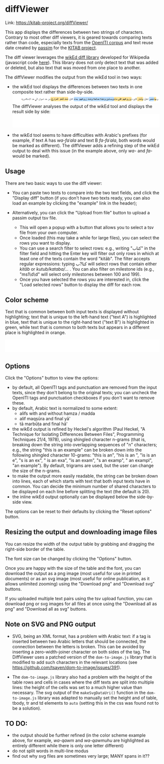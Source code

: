 # diffViewer

Link: https://kitab-project.org/diffViewer/

This app displays the differences between two strings of characters.
Contrary to most other diff viewers, it is geared towards comparing texts
rather than code, especially texts from the [OpenITI corpus](https://github.com/OpenITI)
and text reuse date created by [passim](https://github.com/dasmiq/passim) for the
[KITAB project](https://kitab-project.org).

The diff viewer leverages the [wikEd diff library](https://en.wikipedia.org/wiki/User:Cacycle/diff)
developed for Wikipedia (javascript code [here](https://en.wikipedia.org/wiki/User:Cacycle/diff.js)).
This library does not only detect text that was added or deleted, but also
text that was moved from one place to another.

The diffViewer modifies the output from the wikEd tool in two ways:

* the wikEd tool displays the differences between two texts in one
  composite text rather than side-by-side.
  ![wikEd: inline display](img/sample_text_wikEd.png)
  The diffViewer analyses the output of the wikEd tool and displays the
  result side by side:
  ![diffViewer: side-by-side display](img/sample_text_side_by_side.svg)

* the wikEd tool seems to have difficulties with Arabic's prefixes
(for example, if text A has *wa-faʿala* and text B *fa-faʿala*, both words would be
marked as different). The diffViewer adds a refining step of the wikEd
output to deal with this issue (in the example above, only *wa-* and *fa-* would
be marked).

## Usage

There are two basic ways to use the diff viewer:

* You can paste two texts to compare into the two text fields,
and click the "Display diff" button
(if you don't have two texts ready, you can also load an example by clicking
the "example" link in the header);

* Alternatively, you can click the "Upload from file" button to upload a passim
output tsv file.
  - This will open a popup with a button that allows you to select
a tsv file from your own computer.
  - Once loaded (this may take a while for large files), you can select the rows
  you want to display.
  - You can use a search filter to select rows: e.g., writing "كتاب" in the
  filter field and hitting the Enter key will filter out only rows in which at
  least one of the texts contain the word "kitāb". The filter accepts regular
  expressions: typing كتا?ب will select rows that contain either *kitāb*
  or *kutub/kataba/...* . You can also filter on milestone ids (e.g., "ms1\d\d"
  will select only milestones between 100 and 199).
  - Once you have selected the rows you are interested in, click the
  "Load selected rows" button to display the diff for each row.

## Color scheme

Text that is common between both input texts is displayed without highlighting;
text that is unique to the left-hand text ("text A") is highlighted in blue,
text that is unique to the right-hand text ("text B") is highlighted in green,
while text that is common to both texts but appears in a different place is
highlighted in orange.

![color scheme](img/color_scheme_sample.svg)

## Options

Click the "Options" button to view the options:

* by default, all OpenITI tags and punctuation are removed from the input texts,
since they don't belong to the original texts; you can uncheck the OpenITI tags
and punctuation checkboxes if you don't want to remove these.
* by default, Arabic text is normalized to some extent:
  - alifs with and without hamza / madda
  - alif maqṣūra and final yā'
  - tā marbūṭa and final hā'
* the wikEd output is refined by Heckel's algorithm (Paul Heckel, "A Technique
for Isolating Differences Between Files", Programming Techniques 21/4, 1978),
using shingled character n-grams (that is, breaking down the string into
overlapping sequences of "n" characters; e.g., the string "this is an example"
can be broken down into the following shingled character 10-grams: "this is an",
"his is an ", "is is an e", "s is an ex", " is an exa", "is an exam", "s an examp",
" an exampl", "an example"). By default, trigrams are used, but the user can
change the size of the n-grams.
* to make the output more easily readable, the string can be broken down into
lines, each of which starts with text that both input texts have in common.
You can decide the minimum number of shared characters to be displayed on each line
before splitting the text (the default is 20).
* the inline wikEd output optionally can be displayed below the side-by-side view.

The options can be reset to their defaults by clicking the "Reset options" button.

## Resizing the output and downloading image files

You can resize the width of the output table by grabbing and dragging the
right-side border of the table.

The font size can be changed by clicking the "Options" button.

Once you are happy with the size of the table and the font, you can download the
output as a png image (most useful for use in printed documents) or as an svg
image (most useful for online publication, as it allows unlimited zooming) using
the "Download png" and "Download svg" buttons.

If you uploaded multiple text pairs using the tsv upload function, you can
download png or svg images for all files at once using the "Download all as png"
and "Download all as svg" buttons.

## Note on SVG and PNG output

* SVG, being an XML format, has a problem with Arabic text:
if a tag is inserted between two Arabic letters that should be connected,
the connection between the letters is broken.
This can be avoided by inserting a zero-width-joiner character on both sides of the tag.
The DiffViewer uses a patched version of the `dom-to-image.js` library
that is modified to add such characters in the relevant locations
(see https://github.com/tsayen/dom-to-image/issues/391).

* The `dom-to-image.js` library also had a problem with the height of the
table rows and cells in cases where the diff texts are split into multiple lines:
the height of the cells was set to a much higher value than necessary.
The svg output of the `makeSvgDataUri()` function in the `dom-to-image.js` library
was adapted to manually set the height and of table, tbody, tr and td elements
to `auto` (setting this in the css was found not to be a solution).

## TO DO:

* the output should be further refined (in the color scheme example above,
  for example, *wa-qawm* and *wa-qawmuhu* are highlighted as entirely different
  while there is only one letter different)
* do not split words in multi-line modus
* find out why svg files are sometimes very large; MANY spans in it??
